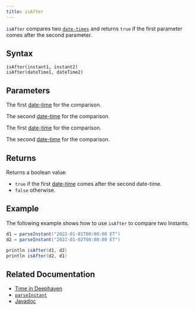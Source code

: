 ```yaml
---
title: isAfter
---
```


`isAfter` compares two [`date-times`](../../query-language/types/date-time.md) and returns `true` if the first parameter comes after the second parameter.

## Syntax

```
isAfter(instant1, instant2)
isAfter(dateTime1, dateTime2)
```

## Parameters

<ParamTable>
<Param name="instant1" type="Instant">

The first [date-time](../../query-language/types/date-time.md) for the comparison.

</Param>
<Param name="instant2" type="Instant">

The second [date-time](../../query-language/types/date-time.md) for the comparison.

</Param>
<Param name="dateTime1" type="ZonedDateTime">

The first [date-time](../../query-language/types/date-time.md) for the comparison.

</Param>
<Param name="dateTime2" type="dateTime2">

The second [date-time](../../query-language/types/date-time.md) for the comparison.

</Param>
</ParamTable>

## Returns

Returns a boolean value:

- `true` if the first [date-time](../../query-language/types/date-time.md) comes after the second date-time.
- `false` otherwise.

## Example

The following example shows how to use `isAfter` to compare two Instants.

```groovy order=:log
d1 = parseInstant("2022-01-01T00:00:00 ET")
d2 = parseInstant("2022-01-02T00:00:00 ET")

println isAfter(d1, d2)
println isAfter(d2, d1)
```

## Related Documentation

- [Time in Deephaven](../../../conceptual/time-in-deephaven.md)
- [`parseInstant`](./parseInstant.md)
- [Javadoc](https://deephaven.io/core/javadoc/io/deephaven/time/DateTimeUtils.html#isAfter(java.time.ZonedDateTime,java.time.ZonedDateTime))
